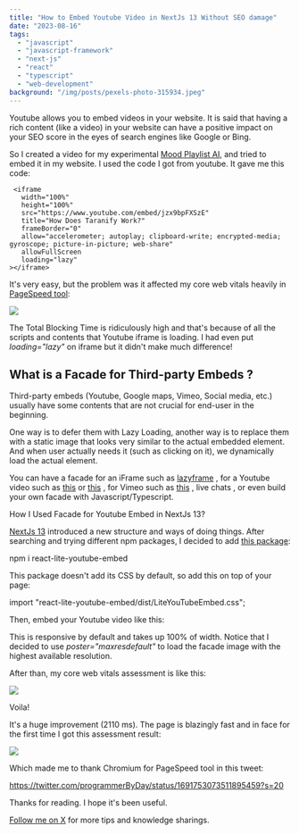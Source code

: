 ```yaml
---
title: "How to Embed Youtube Video in NextJs 13 Without SEO damage"
date: "2023-08-16"
tags: 
  - "javascript"
  - "javascript-framework"
  - "next-js"
  - "react"
  - "typescript"
  - "web-development"
background: "/img/posts/pexels-photo-315934.jpeg"
---
```


Youtube allows you to embed videos in your website. It is said that having a rich content (like a video) in your website can have a positive impact on your SEO score in the eyes of search engines like Google or Bing.

So I created a video for my experimental [Mood Playlist AI](https://taranify.app), and tried to embed it in my website. I used the code I got from youtube. It gave me this code:

```
 <iframe
   width="100%"
   height="100%"
   src="https://www.youtube.com/embed/jzx9bpFXSzE"
   title="How Does Taranify Work?"
   frameBorder="0"
   allow="accelerometer; autoplay; clipboard-write; encrypted-media; gyroscope; picture-in-picture; web-share"
   allowFullScreen
   loading="lazy"
></iframe>
```

It's very easy, but the problem was it affected my core web vitals heavily in [PageSpeed tool](https://pagespeed.web.dev/):

![](https://programmerbyday.files.wordpress.com/2023/08/taranify-mobile-perf-current-copy.png?w=1024)

The Total Blocking Time is ridiculously high and that's because of all the scripts and contents that Youtube iframe is loading. I had even put _loading="lazy"_ on iframe but it didn't make much difference!

## What is a Facade for Third-party Embeds ?

Third-party embeds (Youtube, Google maps, Vimeo, Social media, etc.) usually have some contents that are not crucial for end-user in the beginning.

One way is to defer them with Lazy Loading, another way is to replace them with a static image that looks very similar to the actual embedded element. And when user actually needs it (such as clicking on it), we dynamically load the actual element.

You can have a facade for an iFrame such as [lazyframe](https://github.com/vb/lazyframe) , for a Youtube video such as [this](https://github.com/paulirish/lite-youtube-embed) or [this](https://github.com/justinribeiro/lite-youtube) , for Vimeo such as [this](https://github.com/luwes/lite-vimeo-embed) , live chats , or even build your own facade with Javascript/Typescript.

How I Used Facade for Youtube Embed in NextJs 13?

[NextJs 13](https://nextjs.org/blog/next-13) introduced a new structure and ways of doing things. After searching and trying different npm packages, I decided to add [this package](https://github.com/ibrahimcesar/react-lite-youtube-embed):

npm i react-lite-youtube-embed

This package doesn't add its CSS by default, so add this on top of your page:

import "react-lite-youtube-embed/dist/LiteYouTubeEmbed.css";

Then, embed your Youtube video like this:

<LiteYouTubeEmbed
            id="jzx9bpFXSzE"
            title="How Does Taranify Work?"
            poster="maxresdefault"
/>

This is responsive by default and takes up 100% of width. Notice that I decided to use _poster="maxresdefault"_ to load the facade image with the highest available resolution.

After than, my core web vitals assessment is like this:

![](https://programmerbyday.files.wordpress.com/2023/08/tailwind-mobile-perf-8-yt-embed-facade-copy.png?w=1024)

Voila!

It's a huge improvement (2110 ms). The page is blazingly fast and in face for the first time I got this assessment result:

![](https://programmerbyday.files.wordpress.com/2023/08/screenshot-2023-08-16-at-8.03.03-pm.png?w=720)

Which made me to thank Chromium for PageSpeed tool in this tweet:

https://twitter.com/programmerByDay/status/1691753073511895459?s=20

Thanks for reading. I hope it's been useful.

[Follow me on X](https://twitter.com/programmerByDay) for more tips and knowledge sharings.
